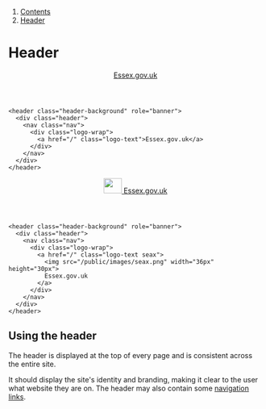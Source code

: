 <div class="breadcrumbs">
  <ol>
    <li><a href="/docs/core/contents">Contents</a></li>
    <li><a href="#">Header</a></li>
  </ol>
</div>

# Header

<header class="header-background" role="banner">
  <div class="header">
    <nav class="nav">
      <div class="logo-wrap">
        <a href="/" class="logo-text">Essex.gov.uk</a>
      </div>
    </nav>
  </div>
</header>

    <header class="header-background" role="banner">
      <div class="header">
        <nav class="nav">
          <div class="logo-wrap">
            <a href="/" class="logo-text">Essex.gov.uk</a>
          </div>
        </nav>
      </div>
    </header>

<header class="header-background" role="banner">
  <div class="header">
    <nav class="nav">
      <div class="logo-wrap">
        <a href="/" class="logo-text seax">
          <img src="/public/images/seax.png" width="36px" height="30px">
          Essex.gov.uk
        </a>
      </div>
    </nav>
  </div>
</header>

    <header class="header-background" role="banner">
      <div class="header">
        <nav class="nav">
          <div class="logo-wrap">
            <a href="/" class="logo-text seax">
              <img src="/public/images/seax.png" width="36px" height="30px">
              Essex.gov.uk
            </a>
          </div>
        </nav>
      </div>
    </header>




## Using the header

The header is displayed at the top of every page and is consistent across the entire site.

It should display the site's identity and branding, making it clear to the user what website they are on. The header may also contain some <a href="/docs/core/elements/nav">navigation links</a>.  
